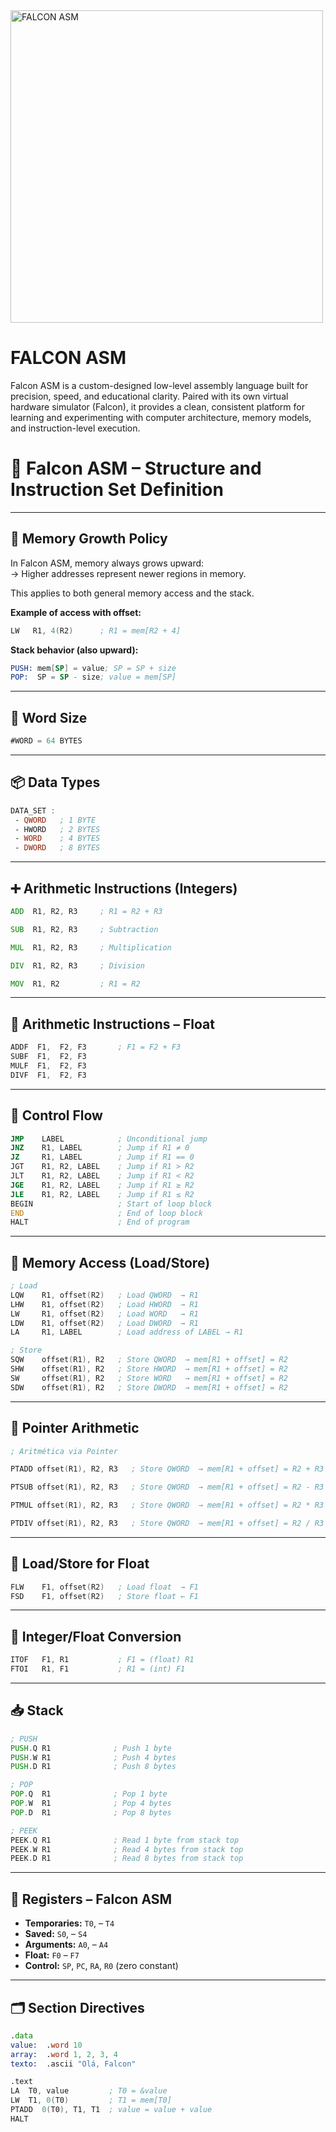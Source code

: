 <img src="https://github.com/user-attachments/assets/00e072c9-edb8-4e00-8505-079a7d01152d" alt="FALCON ASM" width="500"/>


# FALCON ASM
 Falcon ASM is a custom-designed low-level assembly language built for precision, speed, and educational clarity. Paired with its own virtual hardware simulator (Falcon), it provides a clean, consistent platform for learning and experimenting with computer architecture, memory models, and instruction-level execution.

# 🦅 Falcon ASM – Structure and Instruction Set Definition



---

## 🧠 Memory Growth Policy

In Falcon ASM, memory always grows upward:  
→ Higher addresses represent newer regions in memory.

This applies to both general memory access and the stack.

**Example of access with offset:**

```asm
LW   R1, 4(R2)      ; R1 = mem[R2 + 4]
```

**Stack behavior (also upward):**

```asm
PUSH: mem[SP] = value; SP = SP + size  
POP:  SP = SP - size; value = mem[SP]
```

---

## 📏 Word Size

```asm
#WORD = 64 BYTES
```

---

## 📦 Data Types

```asm
DATA_SET : 
 - QWORD   ; 1 BYTE
 - HWORD   ; 2 BYTES
 - WORD    ; 4 BYTES
 - DWORD   ; 8 BYTES
```

---

## ➕ Arithmetic Instructions (Integers)

```asm
ADD  R1, R2, R3     ; R1 = R2 + R3

SUB  R1, R2, R3     ; Subtraction

MUL  R1, R2, R3     ; Multiplication

DIV  R1, R2, R3     ; Division

MOV  R1, R2         ; R1 = R2
```

---

## 🔢 Arithmetic Instructions – Float

```asm
ADDF  F1,  F2, F3       ; F1 = F2 + F3
SUBF  F1,  F2, F3
MULF  F1,  F2, F3
DIVF  F1,  F2, F3
```

---

## 🔁 Control Flow

```asm
JMP    LABEL            ; Unconditional jump
JNZ    R1, LABEL        ; Jump if R1 ≠ 0
JZ     R1, LABEL        ; Jump if R1 == 0
JGT    R1, R2, LABEL    ; Jump if R1 > R2
JLT    R1, R2, LABEL    ; Jump if R1 < R2
JGE    R1, R2, LABEL    ; Jump if R1 ≥ R2
JLE    R1, R2, LABEL    ; Jump if R1 ≤ R2
BEGIN                   ; Start of loop block
END                     ; End of loop block
HALT                    ; End of program
```

---

## 💾 Memory Access (Load/Store)

```asm
; Load
LQW    R1, offset(R2)   ; Load QWORD  → R1
LHW    R1, offset(R2)   ; Load HWORD  → R1
LW     R1, offset(R2)   ; Load WORD   → R1
LDW    R1, offset(R2)   ; Load DWORD  → R1
LA     R1, LABEL        ; Load address of LABEL → R1

; Store 
SQW    offset(R1), R2   ; Store QWORD  → mem[R1 + offset] = R2
SHW    offset(R1), R2   ; Store HWORD  → mem[R1 + offset] = R2
SW     offset(R1), R2   ; Store WORD   → mem[R1 + offset] = R2
SDW    offset(R1), R2   ; Store DWORD  → mem[R1 + offset] = R2
```

---

## 🧮 Pointer Arithmetic

```asm
; Aritmética via Pointer

PTADD offset(R1), R2, R3   ; Store QWORD  → mem[R1 + offset] = R2 + R3

PTSUB offset(R1), R2, R3   ; Store QWORD  → mem[R1 + offset] = R2 - R3

PTMUL offset(R1), R2, R3   ; Store QWORD  → mem[R1 + offset] = R2 * R3

PTDIV offset(R1), R2, R3   ; Store QWORD  → mem[R1 + offset] = R2 / R3
```

---



## 💾 Load/Store for Float

```asm
FLW    F1, offset(R2)   ; Load float  → F1
FSD    F1, offset(R2)   ; Store float ← F1
```

---

## 🔁 Integer/Float Conversion

```asm
ITOF   F1, R1           ; F1 = (float) R1
FTOI   R1, F1           ; R1 = (int) F1
```

---

## 📥 Stack

```asm
; PUSH
PUSH.Q R1              ; Push 1 byte
PUSH.W R1              ; Push 4 bytes
PUSH.D R1              ; Push 8 bytes

; POP
POP.Q  R1              ; Pop 1 byte
POP.W  R1              ; Pop 4 bytes
POP.D  R1              ; Pop 8 bytes

; PEEK
PEEK.Q R1              ; Read 1 byte from stack top
PEEK.W R1              ; Read 4 bytes from stack top
PEEK.D R1              ; Read 8 bytes from stack top
```

---

## 🧠 Registers – Falcon ASM

- **Temporaries:** `T0`, – `T4`
- **Saved:** `S0`, – `S4`
- **Arguments:** `A0`, – `A4`
- **Float:** `F0` – `F7`
- **Control:** `SP`, `PC`, `RA`, `R0` (zero constant)

---

## 🗂️ Section Directives

```asm
.data
value:  .word 10
array:  .word 1, 2, 3, 4
texto:  .ascii "Olá, Falcon"

.text
LA  T0, value         ; T0 = &value
LW  T1, 0(T0)         ; T1 = mem[T0]
PTADD  0(T0), T1, T1  ; value = value + value
HALT
```
